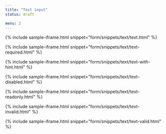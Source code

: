 ```yaml
---
title: "Text input"
status: draft

menu: 2
---
```


{% include sample-iframe.html snippet="form/snippets/text/text.html" %}

{% include sample-iframe.html snippet="form/snippets/text/text-required.html" %}

{% include sample-iframe.html snippet="form/snippets/text/text-with-hint.html" %}

{% include sample-iframe.html snippet="form/snippets/text/text-disabled.html" %}

{% include sample-iframe.html snippet="form/snippets/text/text-readonly.html" %}

{% include sample-iframe.html snippet="form/snippets/text/text-invalid.html" %}

{% include sample-iframe.html snippet="form/snippets/text/text-valid.html" %}

